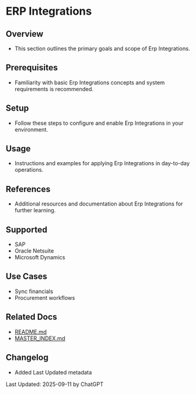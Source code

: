 # ERP Integrations

## Overview
- This section outlines the primary goals and scope of Erp Integrations.

## Prerequisites
- Familiarity with basic Erp Integrations concepts and system requirements is recommended.

## Setup
- Follow these steps to configure and enable Erp Integrations in your environment.

## Usage
- Instructions and examples for applying Erp Integrations in day-to-day operations.

## References
- Additional resources and documentation about Erp Integrations for further learning.


## Supported
- SAP
- Oracle Netsuite
- Microsoft Dynamics

## Use Cases
- Sync financials
- Procurement workflows

## Related Docs
- [README.md](README.md)
- [MASTER_INDEX.md](MASTER_INDEX.md)


## Changelog
- Added Last Updated metadata

Last Updated: 2025-09-11 by ChatGPT
